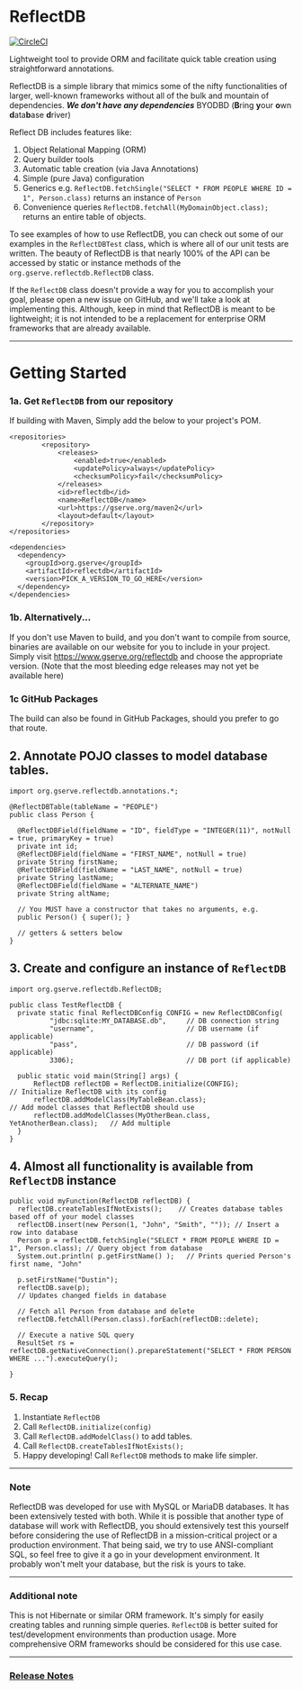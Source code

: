 # ReflectDB

[![CircleCI](https://circleci.com/gh/dustinkredmond/ReflectDB/tree/master.svg?style=svg)](https://circleci.com/gh/dustinkredmond/ReflectDB/tree/master)

Lightweight tool to provide ORM and facilitate quick table creation using straightforward annotations.

ReflectDB is a simple library that mimics some of the nifty functionalities of larger, well-known frameworks without all of the bulk and mountain of dependencies. ***We don't have any dependencies*** BYODBD (**B**ring **y**our **o**wn **d**ata**b**ase **d**river)

Reflect DB includes features like:
1. Object Relational Mapping (ORM)
2. Query builder tools
3. Automatic table creation (via Java Annotations)
4. Simple (pure Java) configuration
5. Generics e.g. `ReflectDB.fetchSingle("SELECT * FROM PEOPLE WHERE ID = 1", Person.class)` returns an instance of `Person`
6. Convenience queries `ReflectDB.fetchAll(MyDomainObject.class);` returns an entire table of objects.

To see examples of how to use ReflectDB, you can check out some of our examples in the `ReflectDBTest` class, which is where all of our unit tests are written. The beauty of ReflectDB is that nearly 100% of the API can be accessed by static or instance methods of the `org.gserve.reflectdb.ReflectDB` class.

If the `ReflectDB` class doesn't provide a way for you to accomplish your goal, please open a new issue on GitHub, and we'll take a look at implementing this. Although, keep in mind that ReflectDB is meant to be lightweight; it is not intended to be a replacement for enterprise ORM frameworks that are already available.

---
# Getting Started

### 1a. Get `ReflectDB` from our repository
If building with Maven, Simply add the below to your project's POM.
```
<repositories>
        <repository>
            <releases>
                <enabled>true</enabled>
                <updatePolicy>always</updatePolicy>
                <checksumPolicy>fail</checksumPolicy>
            </releases>
            <id>reflectdb</id>
            <name>ReflectDB</name>
            <url>https://gserve.org/maven2</url>
            <layout>default</layout>
        </repository>
</repositories>
    
<dependencies>
  <dependency>
    <groupId>org.gserve</groupId>
    <artifactId>reflectdb</artifactId>
    <version>PICK_A_VERSION_TO_GO_HERE</version>
  </dependency>
</dependencies>
```

### 1b. Alternatively...

If you don't use Maven to build, and you don't want to compile from source, binaries are available
on our website for you to include in your project. Simply visit https://www.gserve.org/reflectdb and 
choose the appropriate version. (Note that the most bleeding edge releases may not yet be available here)

### 1c GitHub Packages

The build can also be found in GitHub Packages, should you prefer to go that route.

## 2. Annotate POJO classes to model database tables.

```
import org.gserve.reflectdb.annotations.*;

@ReflectDBTable(tableName = "PEOPLE")
public class Person {

  @ReflectDBField(fieldName = "ID", fieldType = "INTEGER(11)", notNull = true, primaryKey = true)
  private int id;
  @ReflectDBField(fieldName = "FIRST_NAME", notNull = true)
  private String firstName;
  @ReflectDBField(fieldName = "LAST_NAME", notNull = true)
  private String lastName;
  @ReflectDBField(fieldName = "ALTERNATE_NAME")
  private String altName;
  
  // You MUST have a constructor that takes no arguments, e.g.
  public Person() { super(); }
  
  // getters & setters below
}
```

## 3. Create and configure an instance of `ReflectDB`

```
import org.gserve.reflectdb.ReflectDB;

public class TestReflectDB {
  private static final ReflectDBConfig CONFIG = new ReflectDBConfig(
          "jdbc:sqlite:MY_DATABASE.db",     // DB connection string
          "username",                       // DB username (if applicable)
          "pass",                           // DB password (if applicable)
          3306);                            // DB port (if applicable) 
  
  public static void main(String[] args) {
      ReflectDB reflectDB = ReflectDB.initialize(CONFIG);                   // Initialize ReflectDB with its config
      reflectDB.addModelClass(MyTableBean.class);                           // Add model classes that ReflectDB should use
      reflectDB.addModelClasses(MyOtherBean.class, YetAnotherBean.class);   // Add multiple
  }  
}
```

## 4. Almost all functionality is available from `ReflectDB` instance

```
public void myFunction(ReflectDB reflectDB) {
  reflectDB.createTablesIfNotExists();    // Creates database tables based off of your model classes
  reflectDB.insert(new Person(1, "John", "Smith", "")); // Insert a row into database
  Person p = reflectDB.fetchSingle("SELECT * FROM PEOPLE WHERE ID = 1", Person.class); // Query object from database
  System.out.println( p.getFirstName() );   // Prints queried Person's first name, "John"
  
  p.setFirstName("Dustin");
  reflectDB.save(p);
  // Updates changed fields in database
  
  // Fetch all Person from database and delete
  reflectDB.fetchAll(Person.class).forEach(reflectDB::delete);
    
  // Execute a native SQL query
  ResultSet rs = reflectDB.getNativeConnection().prepareStatement("SELECT * FROM PERSON WHERE ...").executeQuery();
    
}
```

### 5. Recap
1. Instantiate `ReflectDB`
2. Call `ReflectDB.initialize(config)`
3. Call `ReflectDB.addModelClass()` to add tables.
4. Call `ReflectDB.createTablesIfNotExists();`
5. Happy developing! Call `ReflectDB` methods to make life simpler.
---

### Note

ReflectDB was developed for use with MySQL or MariaDB databases. It has been extensively tested with both. While it 
is possible that another type of database will work with ReflectDB, you should extensively test this yourself before considering
the use of ReflectDB in a mission-critical project or a production environment. That being said, we try to use ANSI-compliant SQL, so feel free to give it a go in your 
development environment. It probably won't melt your database, but the risk is yours to take.

---

### Additional note

This is not Hibernate or similar ORM framework. It's simply for easily creating tables and running simple queries. `ReflectDB` is better suited for test/development environments than production usage. More comprehensive ORM frameworks should be considered for this use case.

---

### [Release Notes](./RELEASE.md)

